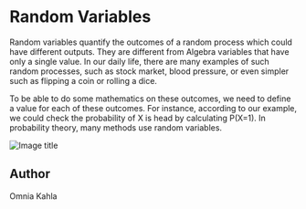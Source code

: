 <!-- BEGIN TITLE -->
# Random Variables
<!-- END TITLE -->

<!-- BEGIN BODY -->
Random variables quantify the outcomes of a random process which could have different outputs. They are different from Algebra variables that have only a single value. In our daily life, there are many examples of such random processes, such as stock market, blood pressure, or even simpler such as flipping a coin or rolling a dice. 

To be able to do some mathematics on these outcomes, we need to define a value for each of these outcomes. For instance, according to our example, we could check the probability of X is head by calculating P(X=1). In probability theory, many methods use random variables.
<!-- END BODY -->


![Image title](../images/image-120-random-variables.svg)




## Author
<!-- BEGIN AUTHOR -->
Omnia Kahla
<!-- END AUTHOR -->
